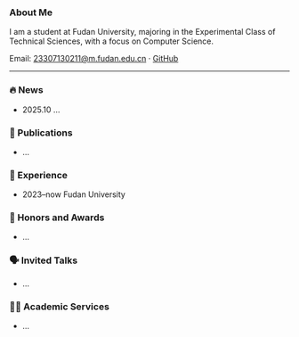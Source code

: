 ### About Me
I am a student at Fudan University, majoring in the Experimental Class of Technical Sciences, with a focus on Computer Science.

Email: 23307130211@m.fudan.edu.cn · [GitHub](https://github.com/ArkaZhuo)

---

### 🔥 News
- 2025.10 …

### 📝 Publications
- …

### 💼 Experience
- 2023–now Fudan University

### 🏅 Honors and Awards
- …

### 🗣 Invited Talks
- …

### 🧑‍⚖️ Academic Services
- …
